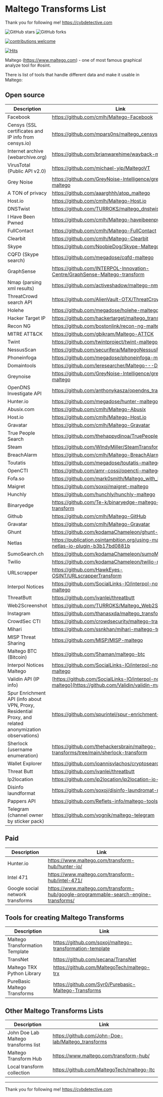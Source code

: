 <h1>Maltego Transforms List</h1>


Thank you for following me! https://cybdetective.com

<div>
<img alt="GitHub stars" src="https://img.shields.io/github/stars/cipher387/maltego-transforms-list">
<img alt="GitHub forks" src="https://img.shields.io/github/forks/cipher387/maltego-transforms-list">

[![contributions welcome](https://img.shields.io/badge/contributions-welcome-brightgreen.svg?style=flat)](https://github.com/dwyl/esta/issues)
    <p align="center">

[![Hits](https://hits.seeyoufarm.com/api/count/incr/badge.svg?url=https%3A%2F%2Fgithub.com%2Fcipher387%2Fmaltego-transforms-list%2F&count_bg=%2379C83D&title_bg=%23555555&icon=&icon_color=%23E7E7E7&title=hits&edge_flat=false)](https://hits.seeyoufarm.com)

</div>

Maltego (https://www.maltego.com) - one of most famous graphical analyze tool for #osint.

There is list of tools that handle different data and make it usable in Maltego:


<h2>Open source</h2>


|   Description    |          Link           |
|------------------|-------------------------|
|Facebook |https://github.com/cmlh/Maltego-Facebook |
|Censys (SSL certificates and IP info from censys.io) | https://github.com/mpars0ns/maltego_censys |
|Internet archive (webarchive.org) | https://github.com/brianwarehime/wayback-maltego |
|VirusTotal (Public API v2.0) | https://github.com/michael-yip/MaltegoVT |
|Grey Noise | https://github.com/GreyNoise-Intelligence/greynoise-maltego  |
|A TON of privacy | https://github.com/aaarghhh/atop_maltego |
|Host.io | https://github.com/cmlh/Maltego-Host.io  |
|DNSTwist | https://github.com/TURROKS/maltego_dnstwist  |
|I Have Been Pwned | https://github.com/cmlh/Maltego-haveibeenpwned |
|FullContact | https://github.com/cmlh/Maltego-FullContact |
|Clearbit | https://github.com/cmlh/Maltego-Clearbit |
|Skype | https://github.com/NoobieDog/Skype-Maltego-Client |
|CQFD (Skype search) | https://github.com/megadose/cqfd-maltego |
|GraphSense |https://github.com/INTERPOL-Innovation-Centre/GraphSense-Maltego-transform  |
|Nmap (parsing xml results) | https://github.com/activeshadow/maltego-nmap |
|ThreatCrowd search API | https://github.com/AlienVault-OTX/ThreatCrowd-Maltego |
|Holehe | https://github.com/megadose/holehe-maltego |
|Hacker Target IP | https://github.com/hackertarget/maltego_transforms |
|Recon NG | https://github.com/bostonlink/recon-ng-maltego |
|MITRE ATT&CK | https://github.com/gbikram/Maltego-ATTCK |
|Twint | https://github.com/twintproject/twint-maltego-plugin |
|NessusScan | https://github.com/securifera/MaltegoNessusParser |
|Phoneinfoga | https://github.com/megadose/phoneinfoga-maltego |
|Domaintools | https://github.com/leresearcher/Maltego---Domaintools |
|Greynoise | https://github.com/GreyNoise-Intelligence/greynoise-maltego |
|OpenDNS Investigate API | https://github.com/anthonykasza/opendns_transform |
|Hunter.io | https://github.com/megadose/hunter-maltego |
|Abusix.com | https://github.com/cmlh/Maltego-Abusix |
|Host.io | https://github.com/cmlh/Maltego-Host.io |
|Gravatar | https://github.com/cmlh/Maltego-Gravatar |
|True People Search | https://github.com/thehappydinoa/TruePeopleSearch |
|Steam | https://github.com/WlndyMiller/SteamTransforms |
|BreachAlarm | https://github.com/cmlh/Maltego-BreachAlarm |
|Toutatis | https://github.com/megadose/toutatis-maltego |
|OpenCTI | https://github.com/amr-cossi/opencti-maltego |
|Fofa.so | https://github.com/mark0smith/Maltego_with_Fofa |
|Maigret | https://github.com/soxoj/maigret-maltego |
|Hunchly | https://github.com/hunchly/hunchly-maltego |
|Binaryedge | https://github.com/Te-k/binaryedge-maltego-local-transform |
|Github | https://github.com/cmlh/Maltego-GitHub | 
|Gravatar | https://github.com/cmlh/Maltego-Gravatar | 
|Ghunt | https://github.com/kodamaChameleon/ghunt-maltego | 
|Netlas | https://publication.osintambition.org/using-maltego-with-netlas-io-plugin-b3b17bd0881b | 
|SumoSearch.ch| https://github.com/kodamaChameleon/sumoMaltego |
|Twilio |https://github.com/kodamaChameleon/twilio-maltego |
|URLscrapper | https://github.com/HawkEyes-OSINT/URLscrapperTransform |
|Interpol Notices | https://github.com/SocialLinks-IO/interpol-notices-maltego |
|ThreatButt | https://github.com/ivanlei/threatbutt |
|Web2Screenshot | https://github.com/TURROKS/Maltego_Web2Screenshot |
|Instagram | https://github.com/thanasxda/maltego_transform_instagram |
|CrowdSec CTI | https://github.com/crowdsecurity/maltego-transforms | 
|Mihari| https://github.com/ssnkhan/mihari-maltego-transform | 
|MISP Threat Sharing| https://github.com/MISP/MISP-maltego | 
|Maltego BTC (Bitcoin) | https://github.com/5haman/maltego-btc  | 
|Interpol Notices Maltego | https://github.com/SocialLinks-IO/interpol-notices-maltego | 
|Validin API (IP info) | [https://github.com/SocialLinks-IO/interpol-notices-maltego](https://github.com/Validin/validin-maltego) | 
|Spur Enrichment API (info about VPN, Proxy, Residential Proxy, and related anonymization observations) | https://github.com/spurintel/spur-enrichment-for-maltego | 
|Sherlock (username enumeration) | https://github.com/thehackersbrain/maltego-transforms/tree/main/sherlock-transform | 
|Wallet Explorer| https://github.com/ioannisvlachos/cryptosearch | 
|Threat Butt| https://github.com/ivanlei/threatbutt  | 
|Ip2location | https://github.com/ip2location/ip2location-io-maltego | 
|Disinfo laundformat | https://github.com/soxoj/disinfo-laundromat-maltego | 
|Pappers API | https://github.com/Reflets-info/maltego-tools | 
|Telegram (channel owner by sticker pack)| https://github.com/vognik/maltego-telegram | 

<h2>Paid</h2>


|   Description    |          Link           |
|------------------|-------------------------|
|Hunter.io | https://www.maltego.com/transform-hub/hunter-io/ |
|Intel 471 | https://www.maltego.com/transform-hub/intel-471/ |
|Google social network transforms | https://www.maltego.com/transform-hub/google-programmable-search-engine-transforms/|


<h2>Tools for creating Maltego Transforms</h2>


|   Description    |          Link           |
|------------------|-------------------------|
|Maltego Transformation Template | https://github.com/soxoj/maltego-transformation-template|
|TransNet | https://github.com/secana/TransNet |
|Maltego TRX Python Library | https://github.com/MaltegoTech/maltego-trx |
|PureBasic Maltego Transforms | https://github.com/Syr0/Purebasic-Maltego-Transforms |


<h2>Other Maltego Transforms Lists</h2>

|   Description    |          Link           |
|------------------|-------------------------|
| John Doe Lab Maltego transforms list | https://github.com/John-Doe-lab/Maltego_transforms |
| Maltego Transform Hub | https://www.maltego.com/transform-hub/|
| Local transform collection |https://github.com/MaltegoTech/maltego-ltc |



<hr>



Thank you for following me! https://cybdetective.com
